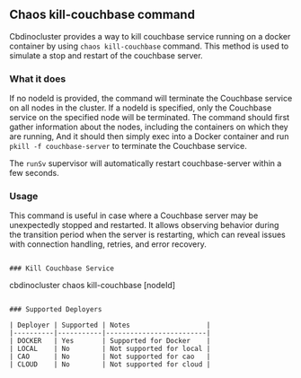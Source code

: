 ## Chaos kill-couchbase command

Cbdinocluster provides a way to kill couchbase service running 
on a docker container by using `chaos kill-couchbase` command.
This method is used to simulate a stop and restart of the couchbase server.

### What it does

If no nodeId is provided, the command will terminate the Couchbase service on all nodes in the cluster.
If a nodeId is specified, only the Couchbase service on the specified node will be terminated.
The command should first gather information about the nodes, including the containers on which they are running,
And it should then simply exec into a Docker container and run `pkill -f couchbase-server` 
to terminate the Couchbase service.

The `runSv` supervisor will automatically restart couchbase-server within a few seconds.

### Usage

This command is useful in case where a Couchbase server may be unexpectedly stopped and restarted.
It allows observing behavior during the transition period when the server is restarting, 
which can reveal issues with connection handling, retries, and error recovery.

```

### Kill Couchbase Service

```
cbdinocluster chaos kill-couchbase <clusterId> [nodeId]
```

### Supported Deployers

| Deployer | Supported | Notes                   |
|----------|-----------|-------------------------|
| DOCKER   | Yes       | Supported for Docker    |
| LOCAL    | No        | Not supported for local |
| CAO      | No        | Not supported for cao   |
| CLOUD    | No        | Not supported for cloud |
